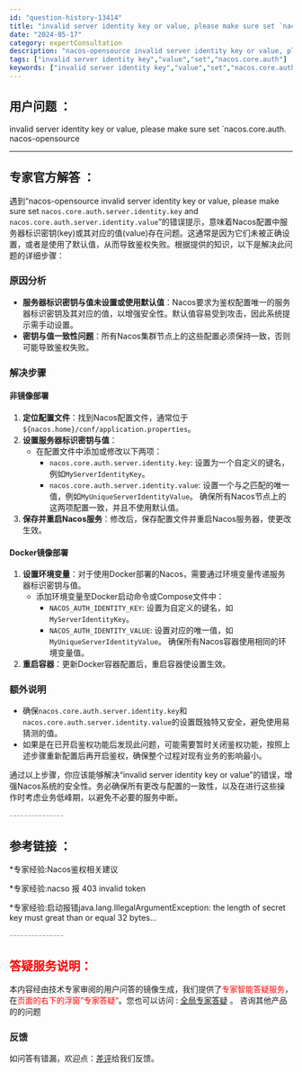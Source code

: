 ```yaml
---
id: "question-history-13414"
title: "invalid server identity key or value, please make sure set `nacos.core.auth. nacos-opensource"
date: "2024-05-17"
category: expertConsultation
description: "nacos-opensource invalid server identity key or value, please make sure set `nacos.core.auth."
tags: ["invalid server identity key","value","set","nacos.core.auth"]
keywords: ["invalid server identity key","value","set","nacos.core.auth"]
---
```


## 用户问题 ： 
 invalid server identity key or value, please make sure set `nacos.core.auth. nacos-opensource 

---------------
## 专家官方解答 ：

遇到“nacos-opensource invalid server identity key or value, please make sure set `nacos.core.auth.server.identity.key` and `nacos.core.auth.server.identity.value`”的错误提示，意味着Nacos配置中服务器标识密钥(key)或其对应的值(value)存在问题。这通常是因为它们未被正确设置，或者是使用了默认值，从而导致鉴权失败。根据提供的知识，以下是解决此问题的详细步骤：

### 原因分析
- **服务器标识密钥与值未设置或使用默认值**：Nacos要求为鉴权配置唯一的服务器标识密钥及其对应的值，以增强安全性。默认值容易受到攻击，因此系统提示需手动设置。
- **密钥与值一致性问题**：所有Nacos集群节点上的这些配置必须保持一致，否则可能导致鉴权失败。

### 解决步骤
#### 非镜像部署
1. **定位配置文件**：找到Nacos配置文件，通常位于`${nacos.home}/conf/application.properties`。
2. **设置服务器标识密钥与值**：
   - 在配置文件中添加或修改以下两项：
     - `nacos.core.auth.server.identity.key`: 设置为一个自定义的键名，例如`MyServerIdentityKey`。
     - `nacos.core.auth.server.identity.value`: 设置一个与之匹配的唯一值，例如`MyUniqueServerIdentityValue`。
     确保所有Nacos节点上的这两项配置一致，并且不使用默认值。
3. **保存并重启Nacos服务**：修改后，保存配置文件并重启Nacos服务器，使更改生效。

#### Docker镜像部署
1. **设置环境变量**：对于使用Docker部署的Nacos，需要通过环境变量传递服务器标识密钥与值。
   - 添加环境变量至Docker启动命令或Compose文件中：
     - `NACOS_AUTH_IDENTITY_KEY`: 设置为自定义的键名，如`MyServerIdentityKey`。
     - `NACOS_AUTH_IDENTITY_VALUE`: 设置对应的唯一值，如`MyUniqueServerIdentityValue`。
   确保所有Nacos容器使用相同的环境变量值。
2. **重启容器**：更新Docker容器配置后，重启容器使设置生效。

### 额外说明
- 确保`nacos.core.auth.server.identity.key`和`nacos.core.auth.server.identity.value`的设置既独特又安全，避免使用易猜测的值。
- 如果是在已开启鉴权功能后发现此问题，可能需要暂时关闭鉴权功能，按照上述步骤重新配置后再开启鉴权，确保整个过程对现有业务的影响最小。

通过以上步骤，你应该能够解决“invalid server identity key or value”的错误，增强Nacos系统的安全性。务必确保所有更改与配置的一致性，以及在进行这些操作时考虑业务低峰期，以避免不必要的服务中断。


<font color="#949494">---------------</font> 


## 参考链接 ：

*专家经验:Nacos鉴权相关建议 
 
 *专家经验:nacso 报 403 invalid token 
 
 *专家经验:启动报错java.lang.IllegalArgumentException: the length of secret key must great than or equal 32 bytes... 


 <font color="#949494">---------------</font> 
 


## <font color="#FF0000">答疑服务说明：</font> 

本内容经由技术专家审阅的用户问答的镜像生成，我们提供了<font color="#FF0000">专家智能答疑服务</font>，在<font color="#FF0000">页面的右下的浮窗”专家答疑“</font>。您也可以访问 : [全局专家答疑](https://opensource.alibaba.com/chatBot) 。 咨询其他产品的的问题

### 反馈
如问答有错漏，欢迎点：[差评](https://ai.nacos.io/user/feedbackByEnhancerGradePOJOID?enhancerGradePOJOId=13890)给我们反馈。
